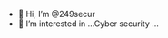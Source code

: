 - 👋 Hi, I’m @249secur
- 👀 I’m interested in ...Cyber security
...

<!---
249secur/249secur is a ✨ special ✨ repository because its `README.md` (this file) appears on your GitHub profile.
You can click the Preview link to take a look at your changes.
--->
